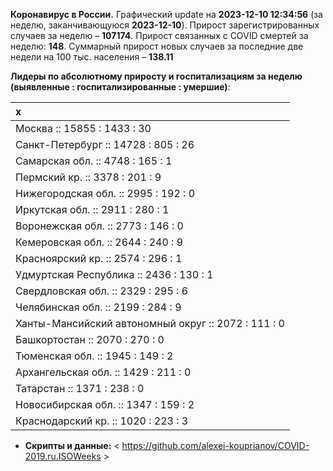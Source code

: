 **Коронавирус в России.** Графический update на **2023-12-10 12:34:56**
(за неделю, заканчивающуюся **2023-12-10**). Прирост зарегистрированных
случаев за неделю – **107174**. Прирост связанных с COVID смертей за
неделю: **148**. Суммарный прирост новых случаев за последние две недели
на 100 тыс. населения – **138.11**

**Лидеры по абсолютному приросту и госпитализациям за неделю (выявленные
: госпитализированные : умершие)**:

<table>
<thead>
<tr class="header">
<th style="text-align: left;">x</th>
</tr>
</thead>
<tbody>
<tr class="odd">
<td style="text-align: left;">Москва :: 15855 : 1433 : 30</td>
</tr>
<tr class="even">
<td style="text-align: left;">Санкт-Петербург :: 14728 : 805 : 26</td>
</tr>
<tr class="odd">
<td style="text-align: left;">Самарская обл. :: 4748 : 165 : 1</td>
</tr>
<tr class="even">
<td style="text-align: left;">Пермский кр. :: 3378 : 201 : 9</td>
</tr>
<tr class="odd">
<td style="text-align: left;">Нижегородская обл. :: 2995 : 192 : 0</td>
</tr>
<tr class="even">
<td style="text-align: left;">Иркутская обл. :: 2911 : 280 : 1</td>
</tr>
<tr class="odd">
<td style="text-align: left;">Воронежская обл. :: 2773 : 146 : 0</td>
</tr>
<tr class="even">
<td style="text-align: left;">Кемеровская обл. :: 2644 : 240 : 9</td>
</tr>
<tr class="odd">
<td style="text-align: left;">Красноярский кр. :: 2574 : 296 : 1</td>
</tr>
<tr class="even">
<td style="text-align: left;">Удмуртская Республика :: 2436 : 130 :
1</td>
</tr>
<tr class="odd">
<td style="text-align: left;">Свердловская обл. :: 2329 : 295 : 6</td>
</tr>
<tr class="even">
<td style="text-align: left;">Челябинская обл. :: 2199 : 284 : 9</td>
</tr>
<tr class="odd">
<td style="text-align: left;">Ханты-Мансийский автономный округ :: 2072
: 111 : 0</td>
</tr>
<tr class="even">
<td style="text-align: left;">Башкортостан :: 2070 : 270 : 0</td>
</tr>
<tr class="odd">
<td style="text-align: left;">Тюменская обл. :: 1945 : 149 : 2</td>
</tr>
<tr class="even">
<td style="text-align: left;">Архангельская обл. :: 1429 : 211 : 0</td>
</tr>
<tr class="odd">
<td style="text-align: left;">Татарстан :: 1371 : 238 : 0</td>
</tr>
<tr class="even">
<td style="text-align: left;">Новосибирская обл. :: 1347 : 159 : 2</td>
</tr>
<tr class="odd">
<td style="text-align: left;">Краснодарский кр. :: 1020 : 223 : 3</td>
</tr>
</tbody>
</table>

-   **Cкрипты и данные:** &lt;
    <https://github.com/alexei-kouprianov/COVID-2019.ru.ISOWeeks> &gt;
